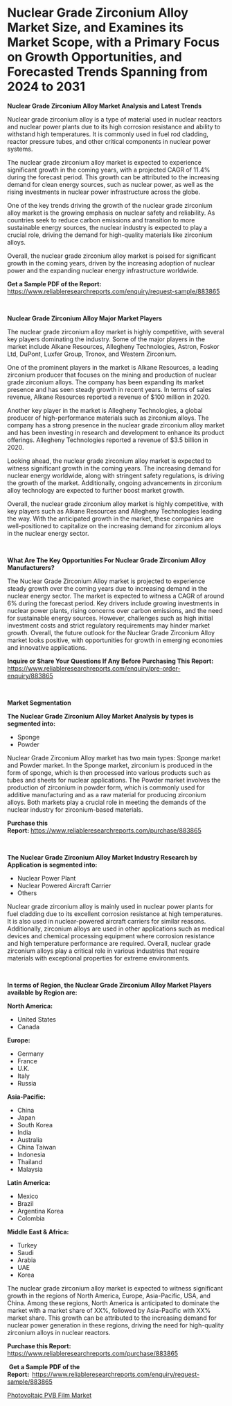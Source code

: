 <p><h1>Nuclear Grade Zirconium Alloy Market Size, and Examines its Market Scope, with a Primary Focus on Growth Opportunities, and Forecasted Trends Spanning from 2024 to 2031</h1></p><p><strong>Nuclear Grade Zirconium Alloy Market Analysis and Latest Trends</strong></p>
<p><p>Nuclear grade zirconium alloy is a type of material used in nuclear reactors and nuclear power plants due to its high corrosion resistance and ability to withstand high temperatures. It is commonly used in fuel rod cladding, reactor pressure tubes, and other critical components in nuclear power systems.</p><p>The nuclear grade zirconium alloy market is expected to experience significant growth in the coming years, with a projected CAGR of 11.4% during the forecast period. This growth can be attributed to the increasing demand for clean energy sources, such as nuclear power, as well as the rising investments in nuclear power infrastructure across the globe.</p><p>One of the key trends driving the growth of the nuclear grade zirconium alloy market is the growing emphasis on nuclear safety and reliability. As countries seek to reduce carbon emissions and transition to more sustainable energy sources, the nuclear industry is expected to play a crucial role, driving the demand for high-quality materials like zirconium alloys.</p><p>Overall, the nuclear grade zirconium alloy market is poised for significant growth in the coming years, driven by the increasing adoption of nuclear power and the expanding nuclear energy infrastructure worldwide.</p></p>
<p><strong>Get a Sample PDF of the Report:&nbsp;</strong> <a href="https://www.reliableresearchreports.com/enquiry/request-sample/883865">https://www.reliableresearchreports.com/enquiry/request-sample/883865</a></p>
<p>&nbsp;</p>
<p><strong>Nuclear Grade Zirconium Alloy Major Market Players</strong></p>
<p><p>The nuclear grade zirconium alloy market is highly competitive, with several key players dominating the industry. Some of the major players in the market include Alkane Resources, Allegheny Technologies, Astron, Foskor Ltd, DuPont, Luxfer Group, Tronox, and Western Zirconium.</p><p>One of the prominent players in the market is Alkane Resources, a leading zirconium producer that focuses on the mining and production of nuclear grade zirconium alloys. The company has been expanding its market presence and has seen steady growth in recent years. In terms of sales revenue, Alkane Resources reported a revenue of $100 million in 2020.</p><p>Another key player in the market is Allegheny Technologies, a global producer of high-performance materials such as zirconium alloys. The company has a strong presence in the nuclear grade zirconium alloy market and has been investing in research and development to enhance its product offerings. Allegheny Technologies reported a revenue of $3.5 billion in 2020.</p><p>Looking ahead, the nuclear grade zirconium alloy market is expected to witness significant growth in the coming years. The increasing demand for nuclear energy worldwide, along with stringent safety regulations, is driving the growth of the market. Additionally, ongoing advancements in zirconium alloy technology are expected to further boost market growth.</p><p>Overall, the nuclear grade zirconium alloy market is highly competitive, with key players such as Alkane Resources and Allegheny Technologies leading the way. With the anticipated growth in the market, these companies are well-positioned to capitalize on the increasing demand for zirconium alloys in the nuclear energy sector.</p></p>
<p>&nbsp;</p>
<p><strong>What Are The Key Opportunities For Nuclear Grade Zirconium Alloy Manufacturers?</strong></p>
<p><p>The Nuclear Grade Zirconium Alloy market is projected to experience steady growth over the coming years due to increasing demand in the nuclear energy sector. The market is expected to witness a CAGR of around 6% during the forecast period. Key drivers include growing investments in nuclear power plants, rising concerns over carbon emissions, and the need for sustainable energy sources. However, challenges such as high initial investment costs and strict regulatory requirements may hinder market growth. Overall, the future outlook for the Nuclear Grade Zirconium Alloy market looks positive, with opportunities for growth in emerging economies and innovative applications.</p></p>
<p><strong>Inquire or Share Your Questions If Any Before Purchasing This Report:</strong> <a href="https://www.reliableresearchreports.com/enquiry/pre-order-enquiry/883865">https://www.reliableresearchreports.com/enquiry/pre-order-enquiry/883865</a></p>
<p>&nbsp;</p>
<p><strong>Market Segmentation</strong></p>
<p><strong>The Nuclear Grade Zirconium Alloy Market Analysis by types is segmented into:</strong></p>
<p><ul><li>Sponge</li><li>Powder</li></ul></p>
<p><p>Nuclear Grade Zirconium Alloy market has two main types: Sponge market and Powder market. In the Sponge market, zirconium is produced in the form of sponge, which is then processed into various products such as tubes and sheets for nuclear applications. The Powder market involves the production of zirconium in powder form, which is commonly used for additive manufacturing and as a raw material for producing zirconium alloys. Both markets play a crucial role in meeting the demands of the nuclear industry for zirconium-based materials.</p></p>
<p><strong>Purchase this Report:&nbsp;</strong><a href="https://www.reliableresearchreports.com/purchase/883865">https://www.reliableresearchreports.com/purchase/883865</a></p>
<p>&nbsp;</p>
<p><strong>The Nuclear Grade Zirconium Alloy Market Industry Research by Application is segmented into:</strong></p>
<p><ul><li>Nuclear Power Plant</li><li>Nuclear Powered Aircraft Carrier</li><li>Others</li></ul></p>
<p><p>Nuclear grade zirconium alloy is mainly used in nuclear power plants for fuel cladding due to its excellent corrosion resistance at high temperatures. It is also used in nuclear-powered aircraft carriers for similar reasons. Additionally, zirconium alloys are used in other applications such as medical devices and chemical processing equipment where corrosion resistance and high temperature performance are required. Overall, nuclear grade zirconium alloys play a critical role in various industries that require materials with exceptional properties for extreme environments.</p></p>
<p>&nbsp;</p>
<p><strong>In terms of Region, the Nuclear Grade Zirconium Alloy Market Players available by Region are:</strong></p>
<p>
    <p> <strong> North America: </strong>
        <ul>
            <li>United States</li>
            <li>Canada</li>
        </ul>
        </p> 
    <p> <strong> Europe: </strong>
        <ul>
            <li>Germany</li>
            <li>France</li>
            <li>U.K.</li>
            <li>Italy</li>
            <li>Russia</li>
        </ul>
        </p> 
    <p> <strong> Asia-Pacific: </strong>
        <ul>
            <li>China</li>
            <li>Japan</li>
            <li>South Korea</li>
            <li>India</li>
            <li>Australia</li>
            <li>China Taiwan</li>
            <li>Indonesia</li>
            <li>Thailand</li>
            <li>Malaysia</li>
        </ul>
        </p> 
    <p> <strong> Latin America: </strong>
        <ul>
            <li>Mexico</li>
            <li>Brazil</li>
            <li>Argentina Korea</li>
            <li>Colombia</li>
        </ul>
        </p> 
    <p> <strong> Middle East & Africa: </strong>
        <ul>
            <li>Turkey</li>
            <li>Saudi</li>
            <li>Arabia</li>
            <li>UAE</li>
            <li>Korea</li>
        </ul>
    </p>
    </p>
<p><p>The nuclear grade zirconium alloy market is expected to witness significant growth in the regions of North America, Europe, Asia-Pacific, USA, and China. Among these regions, North America is anticipated to dominate the market with a market share of XX%, followed by Asia-Pacific with XX% market share. This growth can be attributed to the increasing demand for nuclear power generation in these regions, driving the need for high-quality zirconium alloys in nuclear reactors.</p></p>
<p><strong>Purchase this Report: </strong><a href="https://www.reliableresearchreports.com/purchase/883865">https://www.reliableresearchreports.com/purchase/883865</a></p>
<p>&nbsp;<strong>Get a Sample PDF of the Report:&nbsp;&nbsp;</strong><a href="https://www.reliableresearchreports.com/enquiry/request-sample/883865">https://www.reliableresearchreports.com/enquiry/request-sample/883865</a></p>
<p><strong></strong></p>
<p><p><a href="https://github.com/Sherrillcrooksxa8i18ucf2m/Market-Research-Report-List-1/blob/main/photovoltaic-pvb-film-market.md">Photovoltaic PVB Film Market</a></p></p>